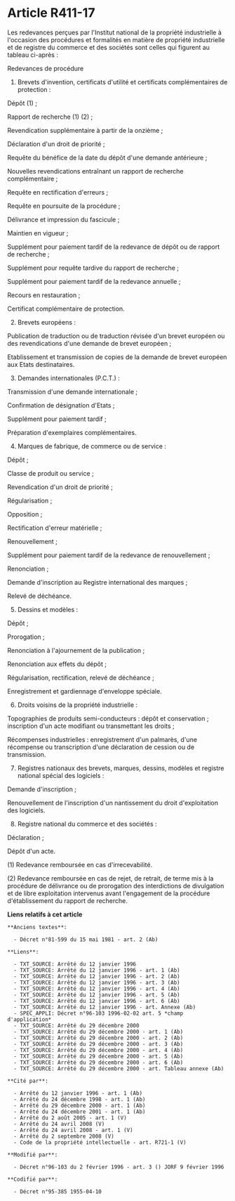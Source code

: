 # Article R411-17

Les redevances perçues par l'Institut national de la propriété industrielle à l'occasion des procédures et formalités en
matière de propriété industrielle et de registre du commerce et des sociétés sont celles qui figurent au tableau ci-après :

Redevances de procédure

1. Brevets d'invention, certificats d'utilité et certificats complémentaires de protection :

Dépôt (1) ;

Rapport de recherche (1) (2) ;

Revendication supplémentaire à partir de la onzième ;

Déclaration d'un droit de priorité ;

Requête du bénéfice de la date du dépôt d'une demande antérieure ;

Nouvelles revendications entraînant un rapport de recherche complémentaire ;

Requête en rectification d'erreurs ;

Requête en poursuite de la procédure ;

Délivrance et impression du fascicule ;

Maintien en vigueur ;

Supplément pour paiement tardif de la redevance de dépôt ou de rapport de recherche ;

Supplément pour requête tardive du rapport de recherche ;

Supplément pour paiement tardif de la redevance annuelle ;

Recours en restauration ;

Certificat complémentaire de protection.

2. Brevets européens :

Publication de traduction ou de traduction révisée d'un brevet européen ou des revendications d'une demande de brevet
européen ;

Etablissement et transmission de copies de la demande de brevet européen aux Etats destinataires.

3. Demandes internationales (P.C.T.) :

Transmission d'une demande internationale ;

Confirmation de désignation d'Etats ;

Supplément pour paiement tardif ;

Préparation d'exemplaires complémentaires.

4. Marques de fabrique, de commerce ou de service :

Dépôt ;

Classe de produit ou service ;

Revendication d'un droit de priorité ;

Régularisation ;

Opposition ;

Rectification d'erreur matérielle ;

Renouvellement ;

Supplément pour paiement tardif de la redevance de renouvellement ;

Renonciation ;

Demande d'inscription au Registre international des marques ;

Relevé de déchéance.

5. Dessins et modèles :

Dépôt ;

Prorogation ;

Renonciation à l'ajournement de la publication ;

Renonciation aux effets du dépôt ;

Régularisation, rectification, relevé de déchéance ;

Enregistrement et gardiennage d'enveloppe spéciale.

6. Droits voisins de la propriété industrielle :

Topographies de produits semi-conducteurs : dépôt et conservation ; inscription d'un acte modifiant ou transmettant les
droits ;

Récompenses industrielles : enregistrement d'un palmarès, d'une récompense ou transcription d'une déclaration de cession ou
de transmission.

7. Registres nationaux des brevets, marques, dessins, modèles et registre national spécial des logiciels :

Demande d'inscription ;

Renouvellement de l'inscription d'un nantissement du droit d'exploitation des logiciels.

8. Registre national du commerce et des sociétés :

Déclaration ;

Dépôt d'un acte.

(1) Redevance remboursée en cas d'irrecevabilité.

(2) Redevance remboursée en cas de rejet, de retrait, de terme mis à la procédure de délivrance ou de prorogation des
interdictions de divulgation et de libre exploitation intervenus avant l'engagement de la procédure d'établissement du
rapport de recherche.

**Liens relatifs à cet article**

	**Anciens textes**:

	  - Décret n°81-599 du 15 mai 1981 - art. 2 (Ab)

	**Liens**:

	  - TXT_SOURCE: Arrêté du 12 janvier 1996
	  - TXT_SOURCE: Arrêté du 12 janvier 1996 - art. 1 (Ab)
	  - TXT_SOURCE: Arrêté du 12 janvier 1996 - art. 2 (Ab)
	  - TXT_SOURCE: Arrêté du 12 janvier 1996 - art. 3 (Ab)
	  - TXT_SOURCE: Arrêté du 12 janvier 1996 - art. 4 (Ab)
	  - TXT_SOURCE: Arrêté du 12 janvier 1996 - art. 5 (Ab)
	  - TXT_SOURCE: Arrêté du 12 janvier 1996 - art. 6 (Ab)
	  - TXT_SOURCE: Arrêté du 12 janvier 1996 - art. Annexe (Ab)
	  - SPEC_APPLI: Décret n°96-103 1996-02-02 art. 5 *champ d'application*
	  - TXT_SOURCE: Arrêté du 29 décembre 2000
	  - TXT_SOURCE: Arrêté du 29 décembre 2000 - art. 1 (Ab)
	  - TXT_SOURCE: Arrêté du 29 décembre 2000 - art. 2 (Ab)
	  - TXT_SOURCE: Arrêté du 29 décembre 2000 - art. 3 (Ab)
	  - TXT_SOURCE: Arrêté du 29 décembre 2000 - art. 4 (Ab)
	  - TXT_SOURCE: Arrêté du 29 décembre 2000 - art. 5 (Ab)
	  - TXT_SOURCE: Arrêté du 29 décembre 2000 - art. 6 (Ab)
	  - TXT_SOURCE: Arrêté du 29 décembre 2000 - art. Tableau annexe (Ab)

	**Cité par**:

	  - Arrêté du 12 janvier 1996 - art. 1 (Ab)
	  - Arrêté du 24 décembre 1998 - art. 1 (Ab)
	  - Arrêté du 29 décembre 2000 - art. 1 (Ab)
	  - Arrêté du 24 décembre 2001 - art. 1 (Ab)
	  - Arrêté du 2 août 2005 - art. 1 (V)
	  - Arrêté du 24 avril 2008 (V)
	  - Arrêté du 24 avril 2008 - art. 1 (V)
	  - Arrêté du 2 septembre 2008 (V)
	  - Code de la propriété intellectuelle - art. R721-1 (V)

	**Modifié par**:

	  - Décret n°96-103 du 2 février 1996 - art. 3 () JORF 9 février 1996

	**Codifié par**:

	  - Décret n°95-385 1955-04-10
